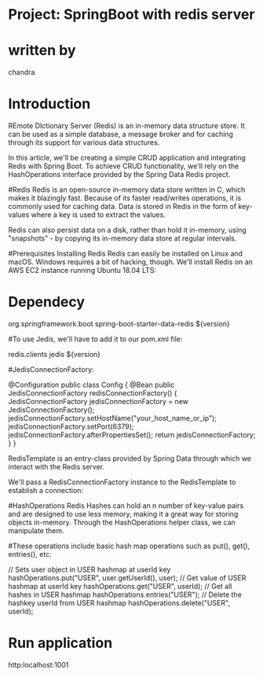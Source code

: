 # Project: SpringBoot with redis server
# written by
chandra
# Introduction
REmote DIctionary Server (Redis) is an in-memory data structure store. It can be used as a simple database, a message broker and for caching through its support for various data structures.

In this article, we'll be creating a simple CRUD application and integrating Redis with Spring Boot. To achieve CRUD functionality, we'll rely on the HashOperations interface provided by the Spring Data Redis project.


#Redis
Redis is an open-source in-memory data store written in C, which makes it blazingly fast. Because of its faster read/writes operations, it is commonly used for caching data. Data is stored in Redis in the form of key-values where a key is used to extract the values.

Redis can also persist data on a disk, rather than hold it in-memory, using "snapshots" - by copying its in-memory data store at regular intervals.

#Prerequisites
Installing Redis
Redis can easily be installed on Linux and macOS. Windows requires a bit of hacking, though. We'll install Redis on an AWS EC2 instance running Ubuntu 18.04 LTS:

# Dependecy

<dependency>
	<groupId>org.springframework.boot</groupId>
	<artifactId>spring-boot-starter-data-redis</artifactId>
	<version>${version}</version>
</dependency>

#To use Jedis, we'll have to add it to our pom.xml file:

<dependency>
	<groupId>redis.clients</groupId>
	<artifactId>jedis</artifactId>
	<version>${version}</version>
</dependency>

#JedisConnectionFactory:

@Configuration
public class Config {
    @Bean
    public JedisConnectionFactory redisConnectionFactory() {
        JedisConnectionFactory jedisConnectionFactory = new JedisConnectionFactory();
        jedisConnectionFactory.setHostName("your_host_name_or_ip");
        jedisConnectionFactory.setPort(6379);
        jedisConnectionFactory.afterPropertiesSet();
        return jedisConnectionFactory;
    }
}

RedisTemplate is an entry-class provided by Spring Data through which we interact with the Redis server.

We'll pass a RedisConnectionFactory instance to the RedisTemplate to establish a connection:


#HashOperations
Redis Hashes can hold an n number of key-value pairs and are designed to use less memory, making it a great way for storing objects in-memory. Through the HashOperations helper class, we can manipulate them.

#These operations include basic hash map operations such as put(), get(), entries(), etc:

// Sets user object in USER hashmap at userId key
hashOperations.put("USER", user.getUserId(), user);
// Get value of USER hashmap at userId key
hashOperations.get("USER", userId);
// Get all hashes in USER hashmap
hashOperations.entries("USER");
// Delete the hashkey userId from USER hashmap
hashOperations.delete("USER", userId);

# Run application
http:localhost:1001


#
